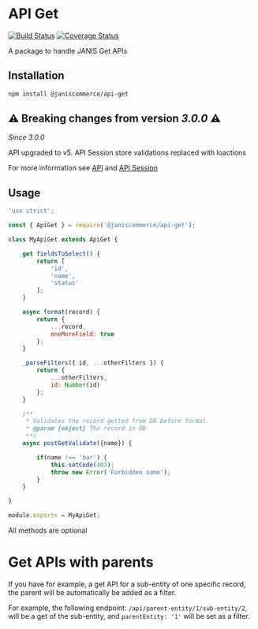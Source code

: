 # API Get

[![Build Status](https://travis-ci.org/janis-commerce/api-get.svg?branch=master)](https://travis-ci.org/janis-commerce/api-get)
[![Coverage Status](https://coveralls.io/repos/github/janis-commerce/api-get/badge.svg?branch=master)](https://coveralls.io/github/janis-commerce/api-get?branch=master)

A package to handle JANIS Get APIs

## Installation
```sh
npm install @janiscommerce/api-get
```

## ⚠️ **Breaking changes from version *3.0.0*** ⚠️
*Since 3.0.0*

API upgraded to v5. API Session store validations replaced with loactions

For more information see [API](https://www.npmjs.com/package/@janiscommerce/api) and [API Session](https://www.npmjs.com/package/@janiscommerce/api-session)

## Usage
```js
'use strict';

const { ApiGet } = require('@janiscommerce/api-get');

class MyApiGet extends ApiGet {

	get fieldsToSelect() {
		return [
			'id',
			'name',
			'status'
		];
	}

	async format(record) {
		return {
			...record,
			oneMoreField: true
		};
	}

	_parseFilters({ id, ...otherFilters }) {
		return {
			...otherFilters,
			id: Number(id)
		};
	}

	/**
	 * Validates the record getted from DB before format.
	 * @param {object} The record in DB
	 **/
	async postGetValidate({name}) {

		if(name !== 'bar') {
			this.setCode(403);
			throw new Error('Forbidden name');
		}
	}

}

module.exports = MyApiGet;
```

All methods are optional

# Get APIs with parents

If you have for example, a get API for a sub-entity of one specific record, the parent will be automatically be added as a filter.

For example, the following endpoint: `/api/parent-entity/1/sub-entity/2`, will be a get of the sub-entity, and `parentEntity: '1'` will be set as a filter.
